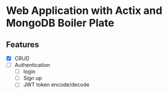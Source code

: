 # Web Application with Actix and MongoDB Boiler Plate

## Features

- [x] CRUD 
- [ ] Authentication
    - [ ] login
    - [ ] Sign up
    - [ ] JWT token encode/decode
